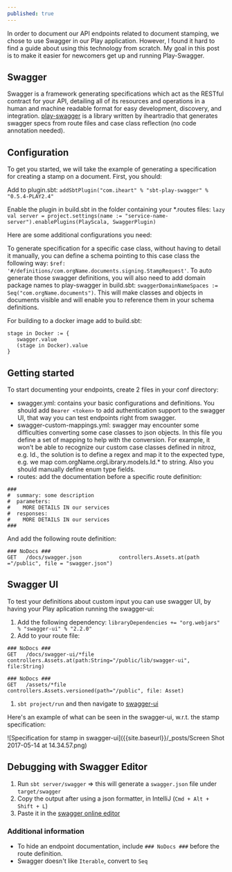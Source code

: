 ```yaml
---
published: true
---
```


In order to document our API endpoints related to document stamping, we chose to use Swagger in our Play application. However, I found it hard to find a guide about using this technology from scratch. My goal in this post is to make it easier for newcomers get up and running Play-Swagger. 

## Swagger

Swagger is a framework generating specifications which act as the RESTful contract for your API, detailing all of its resources and operations in a human and machine readable format for easy development, discovery, and integration. [play-swagger](https://github.com/iheartradio/play-swagger) is a library written by iheartradio that generates swagger specs from route files and case class reflection (no code annotation needed). 
 
## Configuration

To get you started, we will take the example of generating a specification for creating a stamp on a document. First, you should:

Add to plugin.sbt:
`addSbtPlugin("com.iheart" % "sbt-play-swagger" % "0.5.4-PLAY2.4"`

Enable the plugin in build.sbt in the folder containing your *.routes files:
`lazy val server = project.settings(name := "service-name-server").enablePlugins(PlayScala, SwaggerPlugin)`

Here are some additional configurations you need:

To generate specification for a specific case class, without having to detail it manually, you can define a schema pointing to this case class the following way: 
`$ref: '#/definitions/com.orgName.documents.signing.StampRequest'`. To auto generate those swagger definitions, you will also need to add domain package names to play-swagger in build.sbt: `swaggerDomainNameSpaces := Seq("com.orgName.documents")`. This will make classes and objects in documents visible and will enable you to reference them in your schema definitions.

For building to a docker image add to build.sbt:

```
stage in Docker := {
   swagger.value
   (stage in Docker).value
}
```

## Getting started

To start documenting your endpoints, create 2 files in your conf directory:

- swagger.yml: contains your basic configurations and definitions. You should add `Bearer <token>` to add authentication support to the swagger UI, that way you can test endpoints right from swagger.
- swagger-custom-mappings.yml: swagger may encounter some difficulties converting some case classes to json objects. In this file you define a set of mapping to help with the conversion. For example, it won't be able to recognize our custom case classes defined in nitroz, e.g. Id., the solution is to define a regex and map it to the expected type, e.g. we map com\.orgName\.orgLibrary\.models\.Id.* to string. Also you should manually define enum type fields.
- routes: add the documentation before a specific route definition:

```
###
#  summary: some description
#  parameters:
#    MORE DETAILS IN our services
#  responses:
#    MORE DETAILS IN our services
###
```
And add the following route definition:

```
### NoDocs ###
GET   /docs/swagger.json            controllers.Assets.at(path ="/public", file = "swagger.json")
```

## Swagger UI

To test your definitions about custom input you can use swagger UI, by having your Play aplication running the swagger-ui: 

1. Add the following dependency: `libraryDependencies += "org.webjars" % "swagger-ui" % "2.2.0"`
1. Add to your route file: 
```
### NoDocs ###
GET   /docs/swagger-ui/*file        controllers.Assets.at(path:String="/public/lib/swagger-ui", file:String)

### NoDocs ###
GET   /assets/*file                 controllers.Assets.versioned(path="/public", file: Asset)
```
1. `sbt project/run` and then navigate to [swagger-ui](http://localhost:9000/docs/swagger-ui/index.html?url=/assets/swagger.json)

Here's an example of what can be seen in the swagger-ui, w.r.t. the stamp specification: 

![Specification for stamp in swagger-ui]({{site.baseurl}}/_posts/Screen Shot 2017-05-14 at 14.34.57.png)

## Debugging with Swagger Editor

1. Run `sbt server/swagger` => this will generate a `swagger.json` file under `target/swagger`
1. Copy the output after using a json formatter, in IntelliJ (`Cmd + Alt + Shift + L`)
1. Paste it in the [swagger online editor](http://editor.swagger.io/#/)

### Additional information

- To hide an endpoint documentation, include `### NoDocs ###` before the route definition.
- Swagger doesn't like `Iterable`, convert to `Seq`

